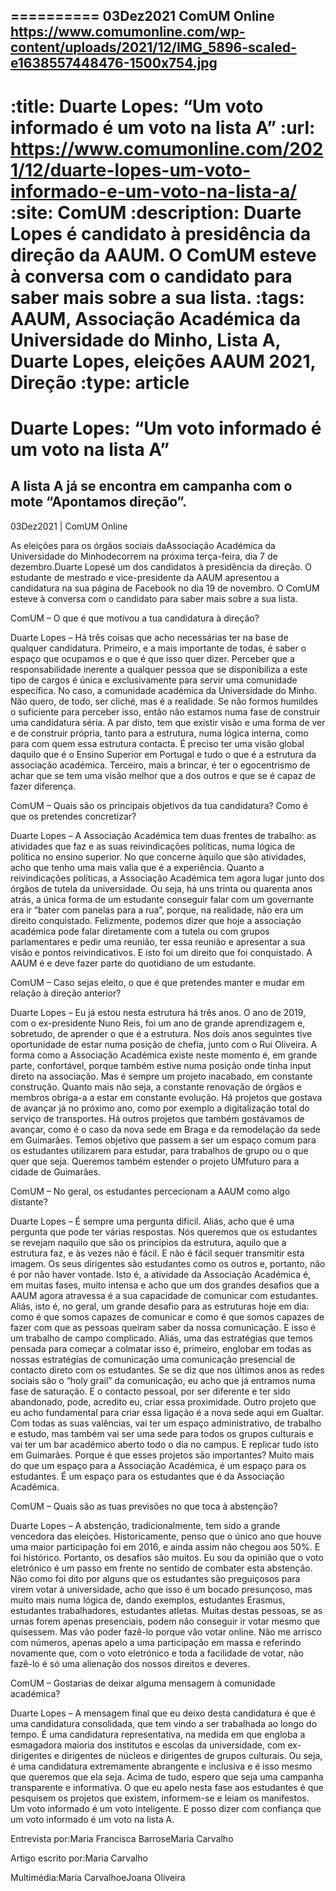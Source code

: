 
==========
03Dez2021
ComUM Online
https://www.comumonline.com/wp-content/uploads/2021/12/IMG_5896-scaled-e1638557448476-1500x754.jpg
---
:title: Duarte Lopes: “Um voto informado é um voto na lista A”
:url: https://www.comumonline.com/2021/12/duarte-lopes-um-voto-informado-e-um-voto-na-lista-a/
:site: ComUM
:description: Duarte Lopes é candidato à presidência da direção da AAUM. O ComUM esteve à conversa com o candidato para saber mais sobre a sua lista.
:tags: AAUM, Associação Académica da Universidade do Minho, Lista A, Duarte Lopes, eleições AAUM 2021, Direção
:type: article
==========


# **Duarte Lopes: “Um voto informado é um voto na lista A”**

## A lista A já se encontra em campanha com o mote “Apontamos direção”.

03Dez2021 | ComUM Online

As eleições para os órgãos sociais daAssociação Académica da Universidade do Minhodecorrem na próxima terça-feira, dia 7 de dezembro.Duarte Lopesé um dos candidatos à presidência da direção. O estudante de mestrado e vice-presidente da AAUM apresentou a candidatura na sua página de Facebook no dia 19 de novembro. O ComUM esteve à conversa com o candidato para saber mais sobre a sua lista.



ComUM – O que é que motivou a tua candidatura à direção?

Duarte Lopes – Há três coisas que acho necessárias ter na base de qualquer candidatura. Primeiro, e a mais importante de todas, é saber o espaço que ocupamos e o que é que isso quer dizer. Perceber que a responsabilidade inerente a qualquer pessoa que se disponibiliza a este tipo de cargos é única e exclusivamente para servir uma comunidade específica. No caso, a comunidade académica da Universidade do Minho. Não quero, de todo, ser cliché, mas é a realidade. Se não formos humildes o suficiente para perceber isso, então não estamos numa fase de construir uma candidatura séria. A par disto, tem que existir visão e uma forma de ver e de construir própria, tanto para a estrutura, numa lógica interna, como para com quem essa estrutura contacta. É preciso ter uma visão global daquilo que é o Ensino Superior em Portugal e tudo o que é a estrutura da associação académica. Terceiro, mais a brincar, é ter o egocentrismo de achar que se tem uma visão melhor que a dos outros e que se é capaz de fazer diferença.

ComUM – Quais são os principais objetivos da tua candidatura? Como é que os pretendes concretizar?

Duarte Lopes – A Associação Académica tem duas frentes de trabalho: as atividades que faz e as suas reivindicações políticas, numa lógica de política no ensino superior. No que concerne àquilo que são atividades, acho que tenho uma mais valia que é a experiência. Quanto a reivindicações políticas, a Associação Académica tem agora lugar junto dos órgãos de tutela da universidade. Ou seja, há uns trinta ou quarenta anos atrás, a única forma de um estudante conseguir falar com um governante era ir “bater com panelas para a rua”, porque, na realidade, não era um direito conquistado. Felizmente, podemos dizer que hoje a associação académica pode falar diretamente com a tutela ou com grupos parlamentares e pedir uma reunião, ter essa reunião e apresentar a sua visão e pontos reivindicativos. E isto foi um direito que foi conquistado. A AAUM é e deve fazer parte do quotidiano de um estudante.



ComUM – Caso sejas eleito, o que é que pretendes manter e mudar em relação à direção anterior?

Duarte Lopes – Eu já estou nesta estrutura há três anos. O ano de 2019, com o ex-presidente Nuno Reis, foi um ano de grande aprendizagem e, sobretudo, de aprender o que é a estrutura. Nos dois anos seguintes tive oportunidade de estar numa posição de chefia, junto com o Rui Oliveira. A forma como a Associação Académica existe neste momento é, em grande parte, confortável, porque também estive numa posição onde tinha input direto na associação. Mas é sempre um projeto inacabado, em constante construção. Quanto mais não seja, a constante renovação de órgãos e membros obriga-a a estar em constante evolução. Há projetos que gostava de avançar já no próximo ano, como por exemplo a digitalização total do serviço de transportes. Há outros projetos que também gostávamos de avançar, como é o caso da nova sede em Braga e da remodelação da sede em Guimarães. Temos objetivo que passem a ser um espaço comum para os estudantes utilizarem para estudar, para trabalhos de grupo ou o que quer que seja. Queremos também estender o projeto UMfuturo para a cidade de Guimarães.



ComUM – No geral, os estudantes percecionam a AAUM como algo distante?

Duarte Lopes – É sempre uma pergunta difícil. Aliás, acho que é uma pergunta que pode ter várias respostas. Nós queremos que os estudantes se revejam naquilo que são os princípios da estrutura, aquilo que a estrutura faz, e às vezes não é fácil. E não é fácil sequer transmitir esta imagem. Os seus dirigentes são estudantes como os outros e, portanto, não é por não haver vontade. Isto é, a atividade da Associação Académica é, em muitas fases, muito intensa e acho que um dos grandes desafios que a AAUM agora atravessa é a sua capacidade de comunicar com estudantes. Aliás, isto é, no geral, um grande desafio para as estruturas hoje em dia: como é que somos capazes de comunicar e como é que somos capazes de fazer com que as pessoas queiram saber da nossa comunicação. E isso é um trabalho de campo complicado. Aliás, uma das estratégias que temos pensada para começar a colmatar isso é, primeiro, englobar em todas as nossas estratégias de comunicação uma comunicação presencial de contacto direto com os estudantes. Se se diz que nos últimos anos as redes sociais são o “holy grail” da comunicação, eu acho que já entramos numa fase de saturação. E o contacto pessoal, por ser diferente e ter sido abandonado, pode, acredito eu, criar essa proximidade. Outro projeto que eu acho fundamental para criar essa ligação é a nova sede aqui em Gualtar. Com todas as suas valências, vai ter um espaço administrativo, de trabalho e estudo, mas também vai ser uma sede para todos os grupos culturais e vai ter um bar académico aberto todo o dia no campus. E replicar tudo isto em Guimarães. Porque é que esses projetos são importantes? Muito mais do que um espaço para a Associação Académica, é um espaço para os estudantes. É um espaço para os estudantes que é da Associação Académica.

ComUM – Quais são as tuas previsões no que toca à abstenção?

Duarte Lopes – A abstenção, tradicionalmente, tem sido a grande vencedora das eleições. Historicamente, penso que o único ano que houve uma maior participação foi em 2016, e ainda assim não chegou aos 50%. E foi histórico. Portanto, os desafios são muitos. Eu sou da opinião que o voto eletrónico é um passo em frente no sentido de combater esta abstenção. Não como foi dito por alguns que os estudantes são preguiçosos para virem votar à universidade, acho que isso é um bocado presunçoso, mas muito mais numa lógica de, dando exemplos, estudantes Erasmus, estudantes trabalhadores, estudantes atletas. Muitas destas pessoas, se as urnas forem apenas presenciais, podem não conseguir ir votar mesmo que quisessem. Mas vão poder fazê-lo porque vão votar online. Não me arrisco com números, apenas apelo a uma participação em massa e referindo novamente que, com o voto eletrónico e toda a facilidade de votar, não fazê-lo é só uma alienação dos nossos direitos e deveres.

ComUM – Gostarias de deixar alguma mensagem à comunidade académica?

Duarte Lopes – A mensagem final que eu deixo desta candidatura é que é uma candidatura consolidada, que tem vindo a ser trabalhada ao longo do tempo. É uma candidatura representativa, na medida em que engloba a esmagadora maioria dos institutos e escolas da universidade, com ex-dirigentes e dirigentes de núcleos e dirigentes de grupos culturais. Ou seja, é uma candidatura extremamente abrangente e inclusiva e é isso mesmo que queremos que ela seja. Acima de tudo, espero que seja uma campanha transparente e informativa. O que eu apelo nesta fase aos estudantes é que pesquisem os projetos que existem, informem-se e leiam os manifestos. Um voto informado é um voto inteligente. E posso dizer com confiança que um voto informado é um voto na lista A.

Entrevista por:Maria Francisca BarroseMaria Carvalho

Artigo escrito por:Maria Carvalho

Multimédia:Maria CarvalhoeJoana Oliveira

